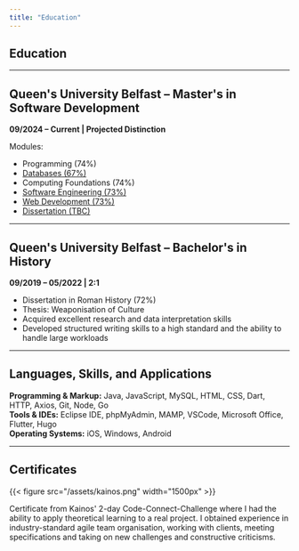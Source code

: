 ```yaml
---
title: "Education"
---
```


## Education

---

## Queen's University Belfast – Master's in Software Development  

**09/2024 – Current | Projected Distinction**  

Modules:  

- Programming (74%)  
- [Databases (67%)](/projects/ticketmaster "Academic Progression Monitoring web app: role-based LMS to track student performance")  
- Computing Foundations (74%)  
- [Software Engineering (73%)](/projects/boardgame "Virtual Board Game: collaborative Java OOP project demonstrating teamwork and development skills")  
- [Web Development (73%)](/projects/lms "Academic Progression Monitoring web app: role-based LMS to track student performance")  
- [Dissertation (TBC)](/projects/dissertation "Hospital Appointment Tracker & Health Diary App: Flutter app to support chronically ill patients")  

---

## Queen's University Belfast – Bachelor's in History  

**09/2019 – 05/2022 | 2:1**  

- Dissertation in Roman History (72%)  
- Thesis: Weaponisation of Culture  
- Acquired excellent research and data interpretation skills  
- Developed structured writing skills to a high standard and the ability to handle large workloads  

---

## Languages, Skills, and Applications  

**Programming & Markup:** Java, JavaScript, MySQL, HTML, CSS, Dart, HTTP, Axios, Git, Node, Go  
**Tools & IDEs:** Eclipse IDE, phpMyAdmin, MAMP, VSCode, Microsoft Office, Flutter, Hugo  
**Operating Systems:** iOS, Windows, Android  

---

## Certificates

{{< figure src="/assets/kainos.png" width="1500px" >}}

Certificate from Kainos' 2-day
Code-Connect-Challenge where I
had the ability to apply theoretical
learning to a real project. I obtained
experience in industry-standard
agile team organisation, working
with clients, meeting specifications
and taking on new challenges and
constructive criticisms.
